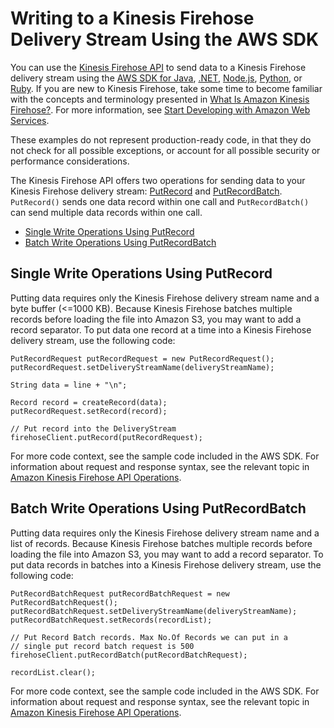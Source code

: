 # Writing to a Kinesis Firehose Delivery Stream Using the AWS SDK<a name="writing-with-sdk"></a>

You can use the [Kinesis Firehose API](http://docs.aws.amazon.com/firehose/latest/APIReference/) to send data to a Kinesis Firehose delivery stream using the [AWS SDK for Java](https://aws.amazon.com/developers/getting-started/java/), [\.NET](https://aws.amazon.com/developers/getting-started/net/), [Node\.js](https://aws.amazon.com/developers/getting-started/nodejs/), [Python](https://aws.amazon.com/developers/getting-started/python/), or [Ruby](https://aws.amazon.com/developers/getting-started/ruby/)\. If you are new to Kinesis Firehose, take some time to become familiar with the concepts and terminology presented in [What Is Amazon Kinesis Firehose?](what-is-this-service.md)\. For more information, see [Start Developing with Amazon Web Services](http://aws.amazon.com/developers/getting-started/)\.

These examples do not represent production\-ready code, in that they do not check for all possible exceptions, or account for all possible security or performance considerations\. 

The Kinesis Firehose API offers two operations for sending data to your Kinesis Firehose delivery stream: [PutRecord](http://docs.aws.amazon.com/firehose/latest/APIReference/API_PutRecord.html) and [PutRecordBatch](http://docs.aws.amazon.com/firehose/latest/APIReference/API_PutRecordBatch.html)\. `PutRecord()` sends one data record within one call and `PutRecordBatch()` can send multiple data records within one call\. 


+ [Single Write Operations Using PutRecord](#putrecord)
+ [Batch Write Operations Using PutRecordBatch](#putrecordbatch)

## Single Write Operations Using PutRecord<a name="putrecord"></a>

Putting data requires only the Kinesis Firehose delivery stream name and a byte buffer \(<=1000 KB\)\. Because Kinesis Firehose batches multiple records before loading the file into Amazon S3, you may want to add a record separator\. To put data one record at a time into a Kinesis Firehose delivery stream, use the following code:

```
PutRecordRequest putRecordRequest = new PutRecordRequest();
putRecordRequest.setDeliveryStreamName(deliveryStreamName);

String data = line + "\n";

Record record = createRecord(data);
putRecordRequest.setRecord(record);

// Put record into the DeliveryStream
firehoseClient.putRecord(putRecordRequest);
```

For more code context, see the sample code included in the AWS SDK\. For information about request and response syntax, see the relevant topic in [Amazon Kinesis Firehose API Operations](http://docs.aws.amazon.com/firehose/latest/APIReference/API_Operations.html)\.

## Batch Write Operations Using PutRecordBatch<a name="putrecordbatch"></a>

Putting data requires only the Kinesis Firehose delivery stream name and a list of records\. Because Kinesis Firehose batches multiple records before loading the file into Amazon S3, you may want to add a record separator\. To put data records in batches into a Kinesis Firehose delivery stream, use the following code:

```
PutRecordBatchRequest putRecordBatchRequest = new PutRecordBatchRequest();
putRecordBatchRequest.setDeliveryStreamName(deliveryStreamName);
putRecordBatchRequest.setRecords(recordList);

// Put Record Batch records. Max No.Of Records we can put in a
// single put record batch request is 500
firehoseClient.putRecordBatch(putRecordBatchRequest);

recordList.clear();
```

For more code context, see the sample code included in the AWS SDK\. For information about request and response syntax, see the relevant topic in [Amazon Kinesis Firehose API Operations](http://docs.aws.amazon.com/firehose/latest/APIReference/API_Operations.html)\.
